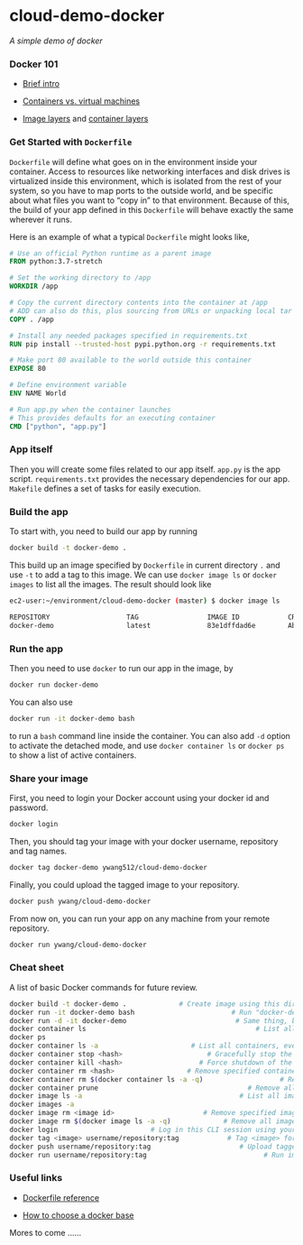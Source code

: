 # cloud-demo-docker

*A simple demo of docker*

### Docker 101

- [Brief intro](https://docs.docker.com/v17.09/get-started/#a-brief-explanation-of-containers)

- [Containers vs. virtual machines](https://docs.docker.com/v17.09/get-started/#containers-vs-virtual-machines)

- [Image layers](https://docs.docker.com/v17.09/engine/userguide/storagedriver/imagesandcontainers/#images-and-layers) and [container layers](https://docs.docker.com/v17.09/engine/userguide/storagedriver/imagesandcontainers/#container-and-layers)

### Get Started with `Dockerfile`

`Dockerfile` will define what goes on in the environment inside your container. Access to resources like networking interfaces and disk drives is virtualized inside this environment, which is isolated from the rest of your system, so you have to map ports to the outside world, and be specific about what files you want to “copy in” to that environment. Because of this, the build of your app defined in this `Dockerfile` will behave exactly the same wherever it runs.

Here is an example of what a typical `Dockerfile` might looks like,

```Dockerfile
# Use an official Python runtime as a parent image
FROM python:3.7-stretch

# Set the working directory to /app
WORKDIR /app

# Copy the current directory contents into the container at /app
# ADD can also do this, plus sourcing from URLs or unpacking local tar files 
COPY . /app

# Install any needed packages specified in requirements.txt
RUN pip install --trusted-host pypi.python.org -r requirements.txt

# Make port 80 available to the world outside this container
EXPOSE 80

# Define environment variable
ENV NAME World

# Run app.py when the container launches
# This provides defaults for an executing container
CMD ["python", "app.py"]
```

### App itself

Then you will create some files related to our app itself. `app.py` is the app script. `requirements.txt` provides the necessary dependencies for our app. `Makefile` defines a set of tasks for easily execution. 

### Build the app

To start with, you need to build our app by running

```bash
docker build -t docker-demo .
```

This build up an image specified by `Dockerfile` in current directory `.` and use `-t` to add a tag to this image. We can use `docker image ls` or `docker images` to list all the images. The result should look like

```bash
ec2-user:~/environment/cloud-demo-docker (master) $ docker image ls

REPOSITORY                   TAG                 IMAGE ID            CREATED                  SIZE
docker-demo                  latest              83e1dffdad6e        About a minute ago       954MB
```

### Run the app

Then you need to use `docker` to run our app in the image, by

```bash
docker run docker-demo
```

You can also use 

```bash
docker run -it docker-demo bash
```

to run a `bash` command line inside the container. You can also add `-d` option to activate the detached mode, and use `docker container ls` or `docker ps` to show a list of active containers.

### Share your image

First, you need to login your Docker account using your docker id and password.

```bash
docker login
```

Then, you should tag your image with your docker username, repository and tag names.

```bash
docker tag docker-demo ywang512/cloud-demo-docker
```

Finally, you could upload the tagged image to your repository.

```bash
docker push ywang/cloud-demo-docker
```

From now on, you can run your app on any machine from your remote repository.

```bash
docker run ywang/cloud-demo-docker
```

### Cheat sheet

A list of basic Docker commands for future review.

```bash
docker build -t docker-demo .             # Create image using this directory's Dockerfile
docker run -it docker-demo bash                        # Run "docker-demo" with a bash CLI
docker run -d -it docker-demo                           # Same thing, but in detached mode
docker container ls                                          # List all running containers
docker ps                                                                     # Same thing
docker container ls -a                       # List all containers, even those not running
docker container stop <hash>                     # Gracefully stop the specified container
docker container kill <hash>                   # Force shutdown of the specified container
docker container rm <hash>                  # Remove specified container from this machine
docker container rm $(docker container ls -a -q)                   # Remove all containers
docker container prune                                     # Remove all stopped containers
docker image ls -a                                       # List all images on this machine
docker images -a                                                              # Same thing
docker image rm <image id>                      # Remove specified image from this machine
docker image rm $(docker image ls -a -q)             # Remove all images from this machine
docker login                       # Log in this CLI session using your Docker credentials
docker tag <image> username/repository:tag            # Tag <image> for upload to registry
docker push username/repository:tag                      # Upload tagged image to registry
docker run username/repository:tag                             # Run image from a registry
```

### Useful links

- [Dockerfile reference](https://docs.docker.com/engine/reference/builder/)

- [How to choose a docker base](https://pythonspeed.com/articles/base-image-python-docker-images/)




Mores to come ......
